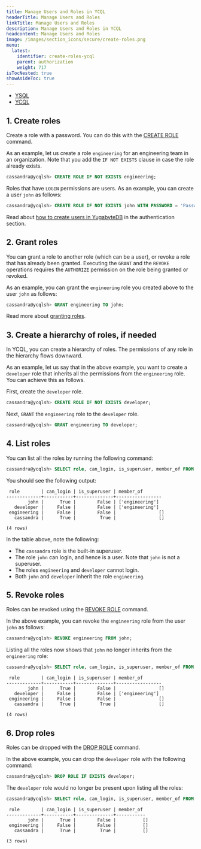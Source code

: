 ```yaml
---
title: Manage Users and Roles in YCQL
headerTitle: Manage Users and Roles
linkTitle: Manage Users and Roles
description: Manage Users and Roles in YCQL
headcontent: Manage Users and Roles
image: /images/section_icons/secure/create-roles.png
menu:
  latest:
    identifier: create-roles-ycql
    parent: authorization
    weight: 717
isTocNested: true
showAsideToc: true
---
```


<ul class="nav nav-tabs-alt nav-tabs-yb">

  <li >
    <a href="/latest/secure/authorization/create-roles" class="nav-link">
      <i class="icon-postgres" aria-hidden="true"></i>
      YSQL
    </a>
  </li>

  <li >
    <a href="/latest/secure/authorization/create-roles-ycql" class="nav-link active">
      <i class="icon-cassandra" aria-hidden="true"></i>
      YCQL
    </a>
  </li>

</ul>

## 1. Create roles

Create a role with a password. You can do this with the [CREATE ROLE](../../../api/ycql/ddl_create_role/) command.

As an example, let us create a role `engineering` for an engineering team in an organization. Note that you add the `IF NOT EXISTS` clause in case the role already exists.

```sql
cassandra@ycqlsh> CREATE ROLE IF NOT EXISTS engineering;
```

Roles that have `LOGIN` permissions are users. As an example, you can create a user `john` as follows:

```sql
cassandra@ycqlsh> CREATE ROLE IF NOT EXISTS john WITH PASSWORD = 'PasswdForJohn' AND LOGIN = true;
```

Read about [how to create users in YugabyteDB](../../authentication/) in the authentication section.

## 2. Grant roles

You can grant a role to another role (which can be a user), or revoke a role that has already been granted. Executing the `GRANT` and the `REVOKE` operations requires the `AUTHORIZE` permission on the role being granted or revoked.

As an example, you can grant the `engineering` role you created above to the user `john` as follows:

```sql
cassandra@ycqlsh> GRANT engineering TO john;
```

Read more about [granting roles](../../../api/ycql/ddl_grant_role/).

## 3. Create a hierarchy of roles, if needed

In YCQL, you can create a hierarchy of roles. The permissions of any role in the hierarchy flows downward.

As an example, let us say that in the above example, you want to create a `developer` role that inherits all the permissions from the `engineering` role. You can achieve this as follows.

First, create the `developer` role.

```sql
cassandra@ycqlsh> CREATE ROLE IF NOT EXISTS developer;
```

Next, `GRANT` the `engineering` role to the `developer` role.

```sql
cassandra@ycqlsh> GRANT engineering TO developer;
```

## 4. List roles

You can list all the roles by running the following command:

```sql
cassandra@ycqlsh> SELECT role, can_login, is_superuser, member_of FROM system_auth.roles;
```

You should see the following output:

```
 role        | can_login | is_superuser | member_of
-------------+-----------+--------------+-----------------
        john |      True |        False | ['engineering']
   developer |     False |        False | ['engineering']
 engineering |     False |        False |                []
   cassandra |      True |         True |                []

(4 rows)
```

In the table above, note the following:

* The `cassandra` role is the built-in superuser.
* The role `john` can login, and hence is a user. Note that `john` is not a superuser.
* The roles `engineering` and `developer` cannot login.
* Both `john` and `developer` inherit the role `engineering`.

## 5. Revoke roles

Roles can be revoked using the [REVOKE ROLE](../../../api/ycql/ddl_revoke_role/) command.

In the above example, you can revoke the `engineering` role from the user `john` as follows:

```sql
cassandra@ycqlsh> REVOKE engineering FROM john;
```

Listing all the roles now shows that `john` no longer inherits from the `engineering` role:

```sql
cassandra@ycqlsh> SELECT role, can_login, is_superuser, member_of FROM system_auth.roles;
```

```
 role        | can_login | is_superuser | member_of
-------------+-----------+--------------+-----------------
        john |      True |        False |                []
   developer |     False |        False | ['engineering']
 engineering |     False |        False |                []
   cassandra |      True |         True |                []

(4 rows)
```

## 6. Drop roles

Roles can be dropped with the [DROP ROLE](../../../api/ycql/ddl_drop_role/) command.

In the above example, you can drop the `developer` role with the following command:

```sql
cassandra@ycqlsh> DROP ROLE IF EXISTS developer;
```

The `developer` role would no longer be present upon listing all the roles:

```sql
cassandra@ycqlsh> SELECT role, can_login, is_superuser, member_of FROM system_auth.roles;
```

```
 role        | can_login | is_superuser | member_of
-------------+-----------+--------------+-----------
        john |      True |        False |          []
 engineering |     False |        False |          []
   cassandra |      True |         True |          []

(3 rows)
```
